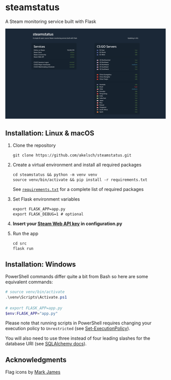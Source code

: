 # steamstatus

A Steam monitoring service built with Flask

<img src="https://raw.githubusercontent.com/akelsch/steamstatus/master/screenshot.png" width="720">

## Installation: Linux & macOS

1. Clone the repository

    ```shell
    git clone https://github.com/akelsch/steamstatus.git
    ```

2. Create a virtual environment and install all required packages

    ```shell
    cd steamstatus && python -m venv venv
    source venv/bin/activate && pip install -r requirements.txt
    ```

    See [`requirements.txt`](https://github.com/akelsch/steamstatus/blob/master/requirements.txt) for a complete list of required packages

3. Set Flask environment variables

    ```shell
    export FLASK_APP=app.py
    export FLASK_DEBUG=1 # optional
    ```

4. **Insert your [Steam Web API key](https://steamcommunity.com/dev/apikey) in configuration.py**

5. Run the app

    ```shell
    cd src
    flask run
    ```

## Installation: Windows

PowerShell commands differ quite a bit from Bash so here are some equivalent commands:

```PowerShell
# source venv/bin/activate
.\venv\Scripts\Activate.ps1

# export FLASK_APP=app.py
$env:FLASK_APP="app.py"
```

Please note that running scripts in PowerShell requires changing your execution policy to `Unrestricted` (see [Set-ExecutionPolicy](https://docs.microsoft.com/en-us/powershell/module/microsoft.powershell.security/set-executionpolicy?view=powershell-6)).

You will also need to use three instead of four leading slashes for the database URI (see [SQLAlchemy docs](http://docs.sqlalchemy.org/en/latest/core/engines.html#sqlite)).

## Acknowledgments

Flag icons by [Mark James](http://www.famfamfam.com/lab/icons/flags/)
